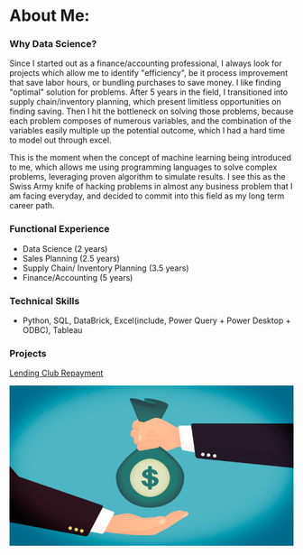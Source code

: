# About Me:

### Why Data Science?
Since I started out as a finance/accounting professional, I always look for projects which allow me to identify "efficiency", be it process improvement that save labor hours, or bundling purchases to save money. I like finding "optimal" solution for problems. After 5 years in the field, I transitioned into supply chain/inventory planning, which present limitless opportunities on finding saving. Then I hit the bottleneck on solving those problems, because each problem composes of numerous variables, and the combination of the variables easily multiple up the potential outcome, which I had a hard time to model out through excel.
<br>

This is the moment when the concept of machine learning being introduced to me, which allows me using programming languages to solve complex problems, leveraging proven algorithm to simulate results. I see this as the Swiss Army knife of hacking problems in almost any business problem that I am facing everyday, and decided to commit into this field as my long term career path.
    
### Functional Experience
   - Data Science (2 years)
   - Sales Planning (2.5 years)
   - Supply Chain/ Inventory Planning (3.5 years)
   - Finance/Accounting (5 years)

### Technical Skills
   - Python, SQL, DataBrick, Excel(include, Power Query + Power Desktop + ODBC), Tableau
   
### Projects
   [Lending Club Repayment](https://github.com/sittingman/lending_repayment)
   
   <img src="https://github.com/sittingman/sittingman.github.io/blob/master/images/lending.png" />
   